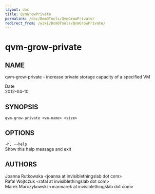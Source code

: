 ```yaml
---
layout: doc
title: QvmGrowPrivate
permalink: /doc/Dom0Tools/QvmGrowPrivate/
redirect_from: /wiki/Dom0Tools/QvmGrowPrivate/
---
```


qvm-grow-private
================

NAME
----

qvm-grow-private - increase private storage capacity of a specified VM

Date  
2012-04-10

SYNOPSIS
--------

`qvm-grow-private <vm-name> <size>`

OPTIONS
-------

`-h, --help`  
Show this help message and exit

AUTHORS
-------

Joanna Rutkowska \<joanna at invisiblethingslab dot com\>  
Rafal Wojtczuk \<rafal at invisiblethingslab dot com\>  
Marek Marczykowski \<marmarek at invisiblethingslab dot com\>
